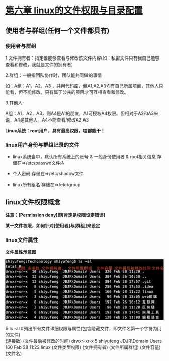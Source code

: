 
# [第六章 linux的文件权限与目录配置](http://cn.linux.vbird.org/linux_basic/0210filepermission.php)

## 使用者与群组(任何一个文件都具有)

### 使用者与群组

1.文件拥有者：指定谁能够查看与修改该文件内容(如：私密文件只有我自己能够查看和修改，我就是文件的拥有者)

2.群组：一般指团队协作时，团队能共同做的事情

  如：A组：A1，A2，A3 ，共用代码库，但A1,A2,A3均有自己所属项目，其他人只能看，但不能修改。只有属于公共的项目才可互相查看和修改。

3.其他人:

  A组：A1，A2，A3，则A4是A1的朋友，A1可授权A4权限。但相对于A2和A3来说，A4是其他人。A4不能查看/修改A2,A3
  
**Linux系统：root用户，具有最高权限，啥都能干！**

### linux用户身份与群组记录的文件

+ linux系统当中，默认所有系统上的账号 & 一般身份使用者 & root相关信息 存储在=>/etc/passwd文件内

+ 个人密码 存储在=>/etc/shadow文件

+ linux所有组名 存储在=>/etc/group

## linux文件权限概念

**注意：[Permission deny]即[肯定是权限设定错误]**

**某一文件权限，如何针对[使用者]与[群组]来设定**

### linux文件属性

**文件属性示意图**

![image](resources/images/1.jpg)

$ ls -al  #列出所有文件详细权限与属性(包含隐藏文件，即文件名第一个字符为[.]的文件)  
            (连接数)                               (文件最后被修改的时间)
drwxr-xr-x   5 shiyufeng  JDJR\Domain Users  160 Feb 28 11:22 linux
(文件类型权限)   (文件拥有者)  (文件所属群组)    (文件容量)            (文件名)






